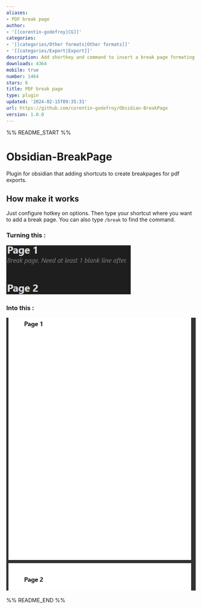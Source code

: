 ```yaml
---
aliases:
- PDF break page
author:
- '[[corentin-godefroy|CG]]'
categories:
- '[[categories/Other formats|Other formats]]'
- '[[categories/Export|Export]]'
description: Add shortkey and command to insert a break page formating for pdf exports.
downloads: 4364
mobile: true
number: 1464
stars: 6
title: PDF break page
type: plugin
updated: '2024-02-15T09:35:31'
url: https://github.com/corentin-godefroy/Obsidian-BreakPage
version: 1.0.0
---
```


%% README_START %%

# Obsidian-BreakPage

Plugin for obsidian that adding shortcuts to create breakpages for pdf exports.

## How make it works
Just configure hotkey on options. Then type your shortcut where you want to add a break page.
You can also type `/break` to find the command.

### Turning this :

![Original .md file](https://github.com/corentin-godefroy/Obsidian-BreakPage/blob/master/Pasted%20image%2020240215042258.png)

### Into this :

![PDF file](https://github.com/corentin-godefroy/Obsidian-BreakPage/blob/master/Pasted%20image%2020240215041140.png)


%% README_END %%